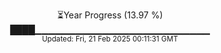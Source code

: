 <p align="center">
⏳Year Progress (13.97 %)<br>
████▁▁▁▁▁▁▁▁▁▁▁▁▁▁▁▁▁▁▁▁▁▁▁▁▁▁ <br>
<sub>Updated: Fri, 21 Feb 2025 00:11:31 GMT</sub>
</p>

